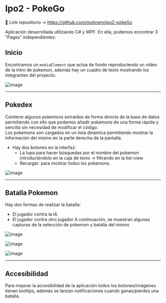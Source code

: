 # Ipo2 - PokeGo

🔹 Link repositorio -> https://github.com/molinem/ipo2-pokeGo

Aplicación desarrollada utilizando C# y WPF. En ella, podemos encontrar 3 "Pages" independientes:

## Inicio
Encontramos un `mediaElement` que actua de fondo reproduciendo un vídeo de la intro de pokemon, además hay un cuadro de texto mostrando los integrantes del proyecto.
<br>

![image](https://github.com/molinem/ipo2-pokeGo/assets/47080025/f68b3a05-9eb3-49a8-a753-2f91752b9ea5)

***

## Pokedex
Contiene algunos pokemons extraidos de forma directa de la base de datos permitiendo con ello que podamos añadir pokemons de una forma rápida y sencilla sin necesidad de modificar el código. </br>
Los pokemons son cargados en un lista dinámica permitiendo mostrar la información del mismo en la parte derecha de la pantalla.
* Hay dos botones en la interfaz:
  - La lupa para hacer búsquedas por el nombre del pokemon introduciéndolo en la caja de texto -> filtrando en la list-view
  - Recargar: para mostrar todos los pokemons.

![image](https://github.com/molinem/ipo2-pokeGo/assets/47080025/dd40a2e3-2cf6-497b-9ef9-6032cf739a13)

***

## Batalla Pokemon
Hay dos formas de realizar la batalla:
 - El jugador contra la IA
 - El jugador contra otro jugador
A continuación, se muestran algunas capturas de la selección de pokemon y batalla del mismo

![image](https://github.com/molinem/ipo2-pokeGo/assets/47080025/3c04c672-3bc8-48bc-975e-28588cc49b6a)

![image](https://github.com/molinem/ipo2-pokeGo/assets/47080025/9ff08a76-6cf4-407b-ae5b-e4f40d323652)

![image](https://github.com/molinem/ipo2-pokeGo/assets/47080025/84440d7e-5d29-42d9-8b7a-8c1fa76421cd)

***

## Accesibilidad
Para mejorar la accesibilidad de la aplicación todos los botones/imágenes tienen tooltips, además se lanzan notificaciones cuando ganas/pierdes una batalla.

